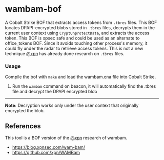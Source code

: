 # wambam-bof

A Cobalt Strike BOF that extracts access tokens from `.tbres` files. This BOF locates DPAPI-encrypted blobs stored in `.tbres` files, decrypts them in the current user context using `CryptUnprotectData`, and extracts the access token. This BOF is opsec safe and could be used as an alternate to office_tokens BOF. Since it avoids touching other process's memory, it could fly under the radar to retrieve access tokens. This is not a new technique [@xpn](https://x.com/_xpn_) has already done research on `.tbres` files.

### Usage
Compile the bof with `make` and load the wambam.cna file into Cobalt Strike.
1. Run the `wambam` command on beacon, it will automatically find the .tbres file and decrypt the DPAPI encrypted blob

---

**Note:** Decryption works only under the user context that originally encrypted the blob.

## References
This tool is a BOF version of the [@xpn](https://x.com/_xpn_) research of wambam.
- https://blog.xpnsec.com/wam-bam/
- https://github.com/xpn/WAMBam